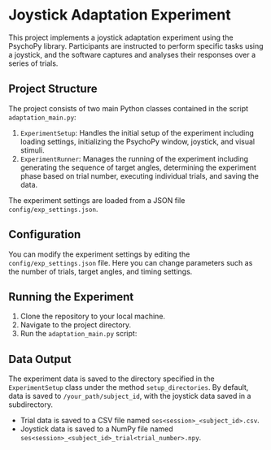 # Joystick Adaptation Experiment

This project implements a joystick adaptation experiment using the PsychoPy library. Participants are instructed to perform specific tasks using a joystick, and the software captures and analyses their responses over a series of trials.

## Project Structure

The project consists of two main Python classes contained in the script `adaptation_main.py`:

1. `ExperimentSetup`: Handles the initial setup of the experiment including loading settings, initializing the PsychoPy window, joystick, and visual stimuli.
2. `ExperimentRunner`: Manages the running of the experiment including generating the sequence of target angles, determining the experiment phase based on trial number, executing individual trials, and saving the data.

The experiment settings are loaded from a JSON file `config/exp_settings.json`.

## Configuration

You can modify the experiment settings by editing the `config/exp_settings.json` file. Here you can change parameters such as the number of trials, target angles, and timing settings.

## Running the Experiment

1. Clone the repository to your local machine.
2. Navigate to the project directory.
3. Run the `adaptation_main.py` script:

## Data Output

The experiment data is saved to the directory specified in the `ExperimentSetup` class under the method `setup_directories`. By default, data is saved to `/your_path/subject_id`, with the joystick data saved in a subdirectory.

- Trial data is saved to a CSV file named `ses<session>_<subject_id>.csv`.
- Joystick data is saved to a NumPy file named `ses<session>_<subject_id>_trial<trial_number>.npy`.
